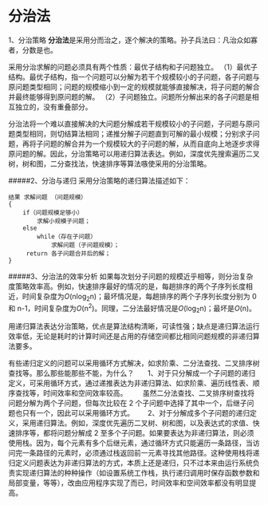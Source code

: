 # 分治法

1、分治策略
**分治法**是采用分而治之，逐个解决的策略。孙子兵法曰：凡治众如寡者，分数是也。

采用分治求解的问题必须具有两个性质：最优子结构和子问题独立。
（1）最优子结构。最优子结构，指一个问题可以分解为若干个规模较小的子问题，各子问题与原问题类型相同；问题的规模缩小到一定的规模就能够直接解决，将子问题的解合并最终能够得到原问题的解。
（2）子问题独立。问题所分解出来的各子问题是相互独立的，没有重叠部分。

分治法将一个难以直接解决的大问题分解成若干规模较小的子问题，子问题与原问题类型相同，则切结算法相同；递推分解子问题直到可解的最小规模；分别求子问题，再将子问题的解合并为一个规模较大的子问题的解，从而自底向上地逐步求得原问题的解。因此，分治策略可以用递归算法表达。例如，深度优先搜索遍历二叉树，树和图，二分查找法，快速排序等算法嗾使采用的分治策略。

#####2、分治与递归
采用分治策略的递归算法描述如下：

```
结果 求解问题 （问题规模）
{
    if（问题规模足够小）
        求解小规模子问题；
    else
        while（存在子问题）
            求解问题（子问题规模）；
     return 各子问题合并后的解；
}
```

#####3、分治法的效率分析
如果每次划分子问题的规模近乎相等，则分治复杂度策略效率高。例如，快速排序最好的情况的是，每趟排序的两个子序列长度相近，时间复杂度为*O*(nlog<sub>2</sub>n)；最坏情况是，每趟排序的两个子序列长度分别为 0 和 n-1，时间复杂度为*O*(n<sup>2</sup>)。同理，二分法最好情况是*O*(log<sub>2</sub>n)；最坏是*O*(n)。

用递归算法表达分治策略，优点是算法结构清晰，可读性强；缺点是递归算法运行效率低，无论是耗时的计算时间还是占用的存储空间都比相同问题规模的非递归算法要多。

有些递归定义的问题可以采用循环方式解决，如求阶乘、二分法查找、二叉排序树查找等。那么那些能那些不能，为什么？
      1、对于只分解成一个子问题的递归定义，可采用循环方式，通过递推表达为非递归算法、如求阶乘、遍历线性表、顺序查找等，时间效率和空间效率较高。
       虽然二分法查找、二叉排序树查找将问题分解为两个子问题，但每次比较在 2 个子问题中选择了其中一个，后继子问题也只有一个，因此可以采用循环方式。
      2、对于分解成多个子问题的递归定义，采用递归算法。例如，深度优先遍历二叉树、树和图，以及表达式的求值、快速排序等，都将问题分解成 2 至多个子问题。如果要表达为非递归算法，则必须使用栈。因为，每个元素有多个后继元素，通过循环方式只能遍历一条路径，当访问完一条路径的元素时，必须通过栈返回前一元素寻找其他路径。这种使用栈将递归定义问题表达为非递归算法的方式，本质上还是递归，只不过本来由运行系统负责实现递归算法的种种操作（如设置系统工作栈，执行递归调用时保存函数参数和局部变量，等等），改由应用程序实现了而已，时间效率和空间效率都没有明显提高。
